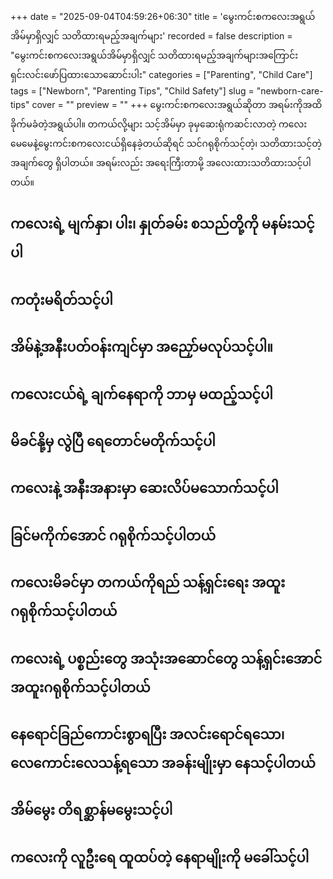+++
date = "2025-09-04T04:59:26+06:30"
title = 'မွေးကင်းစကလေးအရွယ်အိမ်မှာရှိလျှင် သတိထားရမည့်အချက်များ'
recorded = false
description = "မွေးကင်းစကလေးအရွယ်အိမ်မှာရှိလျှင် သတိထားရမည့်အချက်များအကြောင်း ရှင်းလင်းဖော်ပြထားသောဆောင်းပါး"
categories = ["Parenting", "Child Care"]
tags = ["Newborn", "Parenting Tips", "Child Safety"]
slug = "newborn-care-tips"
cover = ""
preview = ""
+++
မွေးကင်းစကလေးအရွယ်ဆိုတာ အရမ်းကိုအထိခိုက်မခံတဲ့အရွယ်ပါ။ တကယ်လို့များ သင့်အိမ်မှာ ခုမှဆေးရုံကဆင်းလာတဲ့ ကလေးမေမေနဲ့မွေးကင်းစကလေးငယ်ရှိနေခဲ့တယ်ဆိုရင် သင်ဂရုစိုက်သင့်တဲ့၊ သတိထားသင့်တဲ့အချက်တွေ ရှိပါတယ်။ အရမ်းလည်း အရေးကြီးတာမို့ အလေးထားသတိထားသင့်ပါတယ်။

## ကလေးရဲ့ မျက်နှာ၊ ပါး၊ နှုတ်ခမ်း စသည်တို့ကို မနမ်းသင့်ပါ

## ကတုံးမရိတ်သင့်ပါ

## အိမ်နဲ့အနီးပတ်ဝန်းကျင်မှာ အညှော်မလုပ်သင့်ပါ။

## ကလေးငယ်ရဲ့ ချက်နေရာကို ဘာမှ မထည့်သင့်ပါ

## မိခင်နို့မှ လွဲပြီ ရေတောင်မတိုက်သင့်ပါ

## ကလေးနဲ့ အနီးအနားမှာ ဆေးလိပ်မသောက်သင့်ပါ

## ခြင်မကိုက်အောင် ဂရုစိုက်သင့်ပါတယ်

## ကလေးမိခင်မှာ တကယ်ကိုရည် သန့်ရှင်းရေး အထူးဂရုစိုက်သင့်ပါတယ်

## ကလေးရဲ့ ပစ္စည်းတွေ အသုံးအဆောင်တွေ သန့်ရှင်းအောင် အထူးဂရုစိုက်သင့်ပါတယ်

## နေရောင်ခြည်ကောင်းစွာရပြီး အလင်းရောင်ရသော၊ လေကောင်းလေသန့်ရသော အခန်းမျိုးမှာ နေသင့်ပါတယ်

## အိမ်မွေး တိရစ္ဆာန်မမွေးသင့်ပါ

## ကလေးကို လူဦးရေ ထူထပ်တဲ့ နေရာမျိုးကို မခေါ်သင့်ပါ